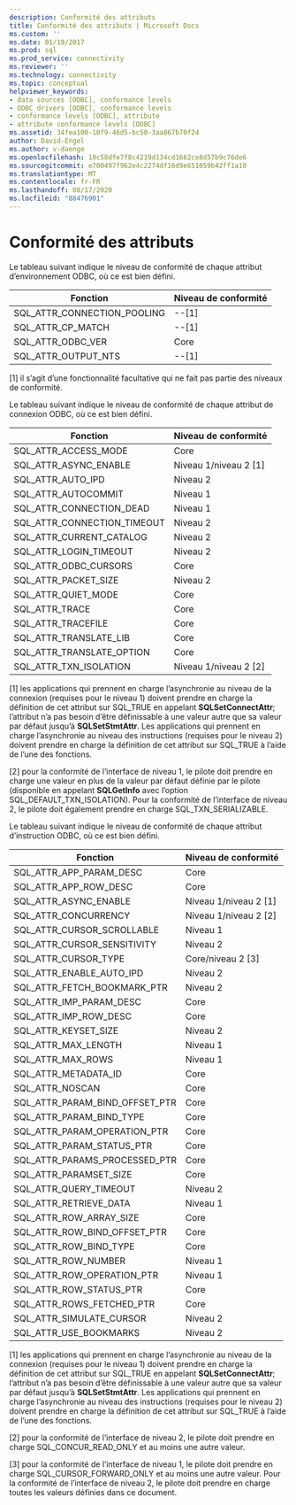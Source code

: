 ```yaml
---
description: Conformité des attributs
title: Conformité des attributs | Microsoft Docs
ms.custom: ''
ms.date: 01/19/2017
ms.prod: sql
ms.prod_service: connectivity
ms.reviewer: ''
ms.technology: connectivity
ms.topic: conceptual
helpviewer_keywords:
- data sources [ODBC], conformance levels
- ODBC drivers [ODBC], conformance levels
- conformance levels [ODBC], attribute
- attribute conformance levels [ODBC]
ms.assetid: 34fea100-10f9-46d5-bc50-3aa867b70f24
author: David-Engel
ms.author: v-daenge
ms.openlocfilehash: 19c58dfe7f8c4219d134cd1662ce8d57b9c76de6
ms.sourcegitcommit: e700497f962e4c2274df16d9e651059b42ff1a10
ms.translationtype: MT
ms.contentlocale: fr-FR
ms.lasthandoff: 08/17/2020
ms.locfileid: "88476901"
---
```

# <a name="attribute-conformance"></a>Conformité des attributs
Le tableau suivant indique le niveau de conformité de chaque attribut d’environnement ODBC, où ce est bien défini.  
  
|Fonction|Niveau de conformité|  
|--------------|-----------------------|  
|SQL_ATTR_CONNECTION_POOLING|--[1]|  
|SQL_ATTR_CP_MATCH|--[1]|  
|SQL_ATTR_ODBC_VER|Core|  
|SQL_ATTR_OUTPUT_NTS|--[1]|  
  
 [1] il s’agit d’une fonctionnalité facultative qui ne fait pas partie des niveaux de conformité.  
  
 Le tableau suivant indique le niveau de conformité de chaque attribut de connexion ODBC, où ce est bien défini.  
  
|Fonction|Niveau de conformité|  
|--------------|-----------------------|  
|SQL_ATTR_ACCESS_MODE|Core|  
|SQL_ATTR_ASYNC_ENABLE|Niveau 1/niveau 2 [1]|  
|SQL_ATTR_AUTO_IPD|Niveau 2|  
|SQL_ATTR_AUTOCOMMIT|Niveau 1|  
|SQL_ATTR_CONNECTION_DEAD|Niveau 1|  
|SQL_ATTR_CONNECTION_TIMEOUT|Niveau 2|  
|SQL_ATTR_CURRENT_CATALOG|Niveau 2|  
|SQL_ATTR_LOGIN_TIMEOUT|Niveau 2|  
|SQL_ATTR_ODBC_CURSORS|Core|  
|SQL_ATTR_PACKET_SIZE|Niveau 2|  
|SQL_ATTR_QUIET_MODE|Core|  
|SQL_ATTR_TRACE|Core|  
|SQL_ATTR_TRACEFILE|Core|  
|SQL_ATTR_TRANSLATE_LIB|Core|  
|SQL_ATTR_TRANSLATE_OPTION|Core|  
|SQL_ATTR_TXN_ISOLATION|Niveau 1/niveau 2 [2]|  
  
 [1] les applications qui prennent en charge l’asynchronie au niveau de la connexion (requises pour le niveau 1) doivent prendre en charge la définition de cet attribut sur SQL_TRUE en appelant **SQLSetConnectAttr**; l’attribut n’a pas besoin d’être définissable à une valeur autre que sa valeur par défaut jusqu’à **SQLSetStmtAttr**. Les applications qui prennent en charge l’asynchronie au niveau des instructions (requises pour le niveau 2) doivent prendre en charge la définition de cet attribut sur SQL_TRUE à l’aide de l’une des fonctions.  
  
 [2] pour la conformité de l’interface de niveau 1, le pilote doit prendre en charge une valeur en plus de la valeur par défaut définie par le pilote (disponible en appelant **SQLGetInfo** avec l’option SQL_DEFAULT_TXN_ISOLATION). Pour la conformité de l’interface de niveau 2, le pilote doit également prendre en charge SQL_TXN_SERIALIZABLE.  
  
 Le tableau suivant indique le niveau de conformité de chaque attribut d’instruction ODBC, où ce est bien défini.  
  
|Fonction|Niveau de conformité|  
|--------------|-----------------------|  
|SQL_ATTR_APP_PARAM_DESC|Core|  
|SQL_ATTR_APP_ROW_DESC|Core|  
|SQL_ATTR_ASYNC_ENABLE|Niveau 1/niveau 2 [1]|  
|SQL_ATTR_CONCURRENCY|Niveau 1/niveau 2 [2]|  
|SQL_ATTR_CURSOR_SCROLLABLE|Niveau 1|  
|SQL_ATTR_CURSOR_SENSITIVITY|Niveau 2|  
|SQL_ATTR_CURSOR_TYPE|Core/niveau 2 [3]|  
|SQL_ATTR_ENABLE_AUTO_IPD|Niveau 2|  
|SQL_ATTR_FETCH_BOOKMARK_PTR|Niveau 2|  
|SQL_ATTR_IMP_PARAM_DESC|Core|  
|SQL_ATTR_IMP_ROW_DESC|Core|  
|SQL_ATTR_KEYSET_SIZE|Niveau 2|  
|SQL_ATTR_MAX_LENGTH|Niveau 1|  
|SQL_ATTR_MAX_ROWS|Niveau 1|  
|SQL_ATTR_METADATA_ID|Core|  
|SQL_ATTR_NOSCAN|Core|  
|SQL_ATTR_PARAM_BIND_OFFSET_PTR|Core|  
|SQL_ATTR_PARAM_BIND_TYPE|Core|  
|SQL_ATTR_PARAM_OPERATION_PTR|Core|  
|SQL_ATTR_PARAM_STATUS_PTR|Core|  
|SQL_ATTR_PARAMS_PROCESSED_PTR|Core|  
|SQL_ATTR_PARAMSET_SIZE|Core|  
|SQL_ATTR_QUERY_TIMEOUT|Niveau 2|  
|SQL_ATTR_RETRIEVE_DATA|Niveau 1|  
|SQL_ATTR_ROW_ARRAY_SIZE|Core|  
|SQL_ATTR_ROW_BIND_OFFSET_PTR|Core|  
|SQL_ATTR_ROW_BIND_TYPE|Core|  
|SQL_ATTR_ROW_NUMBER|Niveau 1|  
|SQL_ATTR_ROW_OPERATION_PTR|Niveau 1|  
|SQL_ATTR_ROW_STATUS_PTR|Core|  
|SQL_ATTR_ROWS_FETCHED_PTR|Core|  
|SQL_ATTR_SIMULATE_CURSOR|Niveau 2|  
|SQL_ATTR_USE_BOOKMARKS|Niveau 2|  
  
 [1] les applications qui prennent en charge l’asynchronie au niveau de la connexion (requises pour le niveau 1) doivent prendre en charge la définition de cet attribut sur SQL_TRUE en appelant **SQLSetConnectAttr**; l’attribut n’a pas besoin d’être définissable à une valeur autre que sa valeur par défaut jusqu’à **SQLSetStmtAttr**. Les applications qui prennent en charge l’asynchronie au niveau des instructions (requises pour le niveau 2) doivent prendre en charge la définition de cet attribut sur SQL_TRUE à l’aide de l’une des fonctions.  
  
 [2] pour la conformité de l’interface de niveau 2, le pilote doit prendre en charge SQL_CONCUR_READ_ONLY et au moins une autre valeur.  
  
 [3] pour la conformité de l’interface de niveau 1, le pilote doit prendre en charge SQL_CURSOR_FORWARD_ONLY et au moins une autre valeur. Pour la conformité de l’interface de niveau 2, le pilote doit prendre en charge toutes les valeurs définies dans ce document.
